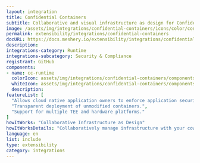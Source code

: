 ```yaml
---
layout: integration
title: Confidential Containers
subtitle: Collaborative and visual infrastructure as design for Confidential Containers
image: /assets/img/integrations/confidential-containers/icons/color/confidential-containers-color.svg
permalink: extensibility/integrations/confidential-containers
docURL: https://docs.meshery.io/extensibility/integrations/confidential containers
description: 
integrations-category: Runtime
integrations-subcategory: Security & Compliance
registrant: GitHub
components: 
- name: cc-runtime
  colorIcon: assets/img/integrations/confidential-containers/components/cc-runtime/icons/color/cc-runtime-color.svg
  whiteIcon: assets/img/integrations/confidential-containers/components/cc-runtime/icons/white/cc-runtime-white.svg
  description: 
featureList: [
  "Allows cloud native application owners to enforce application security requirements.",
  "Transparent deployment of unmodified containers.",
  "Support for multiple TEE and hardware platforms."
]
howItWorks: "Collaborative Infrastructure as Design"
howItWorksDetails: "Collaboratively manage infrastructure with your coworkers synchronously sharing the same designs."
language: en
list: include
type: extensibility
category: integrations
---
```


